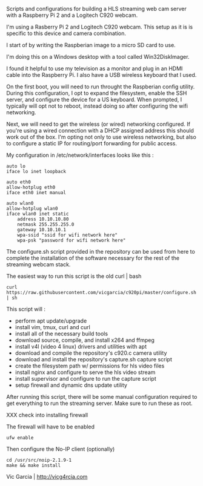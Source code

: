 Scripts and configurations for building a HLS streaming web cam server with
a Raspberry Pi 2 and a Logitech C920 webcam.

I'm using a Rasberry Pi 2 and Logitech C920 webcam.  This setup as it is is
specific to this device and camera combination.

I start of by writing the Raspberian image to a micro SD card to use.

I'm doing this on a Windows desktop with a tool called Win32DiskImager.

I found it helpful to use my television as a monitor and plug in an HDMI cable
into the Raspberry Pi.  I also have a USB wireless keyboard that I used.

On the first boot, you will need to run throught the Raspberian config utility.
During this configuration, I opt to expand the filesystem, enable the SSH server,
and configure the device for a US keyboard. When prompted, I typically will opt
not to reboot, instead doing so after configuring the wifi networking.

Next, we will need to get the wireless (or wired) networking configured.  If
you're using a wired connection with a DHCP assigned address this should work
out of the box.  I'm opting not only to use wireless networking, but also to
configure a static IP for routing/port forwarding for public access.

My configuration in /etc/network/interfaces looks like this :

    auto lo
    iface lo inet loopback

    auto eth0
    allow-hotplug eth0
    iface eth0 inet manual

    auto wlan0
    allow-hotplug wlan0
    iface wlan0 inet static
        address 10.10.10.80
        netmask 255.255.255.0
        gateway 10.10.10.1
        wpa-ssid "ssid for wifi network here"
        wpa-psk "password for wifi network here"

The configure.sh script provided in the repository can be used from here
to complete the installation of the software necessary for the rest of the
streaming webcam stack.

The easiest way to run this script is the old curl | bash

    curl https://raw.githubusercontent.com/vicgarcia/c920pi/master/configure.sh | sh

This script will :
* perform apt update/upgrade
* install vim, tmux, curl and curl
* install all of the necessary build tools
* download source, compile, and install x264 and ffmpeg
* install v4l (video 4 linux) drivers and utilities with apt
* download and compile the repository's c920.c camera utility
* download and install the repository's capture.sh capture script
* create the filesystem path w/ permissions for hls video files
* install nginx and configure to serve the hls video stream
* install supervisor and configure to run the capture script
* setup firewall and dynamic dns update utility

After running this script, there will be some manual configuration required
to get everything to run the streaming server. Make sure to run these as root.

XXX check into installing firewall

The firewall will have to be enabled

    ufw enable

Then configure the No-IP client (optionally)

    cd /usr/src/noip-2.1.9-1
    make && make install



Vic Garcia | http://vicg4rcia.com

